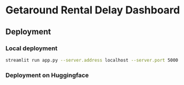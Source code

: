 # Getaround Rental Delay Dashboard






## Deployment

### Local deployment

```bash
streamlit run app.py --server.address localhost --server.port 5000
```

### Deployment on Huggingface



